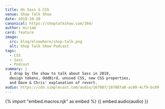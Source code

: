 ```yaml
---
title: On Sass & CSS
venue: Shop Talk Show
date: 2019-10-28
canonical: https://shoptalkshow.com/384/
author: miriam
card: feature
image:
  src: blog/elsewhere/shop-talk.png
  alt: Shop Talk Show Podcast
tags:
  - CSS
  - Sass
  - Podcast
summary: |
  I drop by the show to talk about Sass in 2019,
  design tokens, OddBird, unused CSS, new CSS properties,
  and Dave & Chris' explanation of revert.
audio: https://cdn.simplecast.com/audio/167887/167887a0-ac00-4cf9-bc69-b5ca845997db/7f8ede83-f450-417c-9a00-2590ab39d636/shoptalkshow-384_tc.mp3
---
```


{% import "embed.macros.njk" as embed %}
{{ embed.audio(audio) }}
